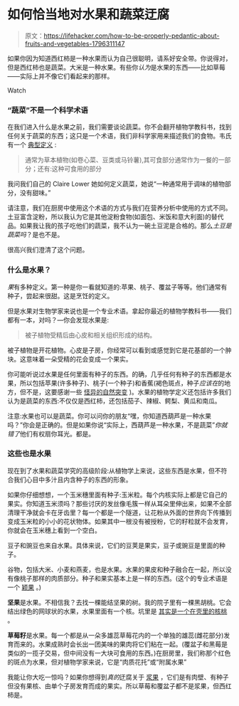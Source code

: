 # 如何恰当地对水果和蔬菜迂腐

> 原文：<https://lifehacker.com/how-to-be-properly-pedantic-about-fruits-and-vegetables-1796311147>

如果你因为知道西红柿是一种水果而认为自己很聪明，请系好安全带。你说得对，但是西红柿也是蔬菜。大米是一种水果。有些你*认为*是水果的东西——比如草莓——实际上并不像它们看起来的那样。

Watch

### “蔬菜”不是一个科学术语

在我们进入什么是水果之前，我们需要谈论蔬菜。你不会翻开植物学教科书，找到任何关于蔬菜的东西；这只是一个术语，我们非科学家用来描述我们的食物。韦氏有一个 [典型定义](https://www.merriam-webster.com/dictionary/vegetable) :

> 通常为草本植物(如卷心菜、豆类或马铃薯),其可食部分通常作为一餐的一部分；还有:这种可食用的部分

我问我们自己的 Claire Lower 她如何定义蔬菜，她说“一种通常用于调味的植物部分，没有甜味。”

请注意，我们在厨房中使用这个术语的方式与我们在营养分析中使用的方式不同。土豆富含淀粉，所以我认为它是其他淀粉食物(如面包、米饭和意大利面)的替代品。如果我让我的孩子吃他们的蔬菜，我不认为一碗土豆泥是合格的。那么*土豆是蔬菜吗*？是也不是。

很高兴我们澄清了这个问题。

### 什么是水果？

*果*有多种定义。第一种是你一看就知道的:苹果、桃子、覆盆子等等。他们通常有种子，尝起来很甜。这是烹饪的定义。

但是水果对生物学家来说也是一个专业术语。拿起你最近的植物学教科书——我们都有一本，对吗？—你会发现水果是:

> 被子植物受精后由心皮和相关组织形成的结构。

被子植物是开花植物。心皮是子房，你经常可以看到或感觉到它是花基部的一个肿块。这意味着一朵受精的花会变成一个果实。

你可能听说过水果是任何里面有种子的东西。的确，几乎任何有种子的东西都是水果，所以包括苹果(许多种子)、桃子(一个种子)和香蕉(褐色斑点，种子*应该在*的地方，但不是，这要感谢一些 [怪异的自然突变](http://www.promusa.org/Domestication+of+the+banana) )。水果的植物学定义还包括许多我们认为是蔬菜的东西:不仅仅是西红柿，还包括茄子、辣椒、鳄梨、黄瓜和南瓜。

注意:水果也可以是蔬菜。你可以问你的朋友“嘿，你知道西葫芦是一种水果吗？”你会是正确的。但是如果你说“实际上，西葫芦是一种水果，不是蔬菜”*你就错了*他们有权扇你耳光。都是。

### 这些也是水果

现在到了水果和蔬菜学究的高级阶段:从植物学上来说，这些东西是水果，但不符合我们心目中多汁且内含种子的东西的形象。

如果你仔细想想，一个玉米穗里面有种子:玉米粒。每个内核实际上都是它自己的果实。你知道玉米须吗？那些讨厌的发丝像毛簇一样从耳朵里伸出来，如果不全部清理干净就会卡在牙齿里？每一个都是一个隧道，让花粉从外面的世界向下传播到变成玉米粒的小小的花状物体。如果其中一根没有被授粉，它的籽粒就不会发育，你就会在玉米穗上看到一个空白。

豆子和豌豆也来自水果。具体来说，它们的豆荚是果实，豆子或豌豆是里面的种子。

谷物，包括大米、小麦和燕麦，也是水果。水果的果皮和种子融合在一起，所以没有像桃子那样的肉质部分。种子和果实基本上是一样的东西。(这个的专业术语是一个 [颖果](https://en.wikipedia.org/wiki/Caryopsis) 。)

**坚果**是水果。不相信我？去找一棵能结坚果的树。我的院子里有一棵黑胡桃。它会结出绿色的网球状的水果，水果里面有一个核。坑里是 [其实是一个在壳里的核桃](http://waynesword.palomar.edu/ecoph8.htm) 。

**草莓籽**是水果。每一个都是从一朵多雄蕊草莓花内的一个单独的雄蕊(雌花部分)发育而来的。水果成熟时会长出一团美味的果肉将它们粘在一起。(覆盆子和黑莓是类似的一揽子交易，但中间没有一大块可食用的东西。)在厨房里，我们称那个红色的斑点为水果，但对植物学家来说，它是“肉质花托”或“附属水果”

我能让你大吃一惊吗？如果你想得到*真的*迂腐关于 [浆果](https://en.wikipedia.org/wiki/Berry_(botany)) ，它们是有肉壁、有种子但没有果核、由单个子房发育而成的果实。所以草莓和覆盆子都不是浆果，但西红柿是。